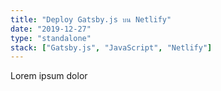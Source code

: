 ```yaml
---
title: "Deploy Gatsby.js บน Netlify"
date: "2019-12-27"
type: "standalone"
stack: ["Gatsby.js", "JavaScript", "Netlify"]
---
```


Lorem ipsum dolor